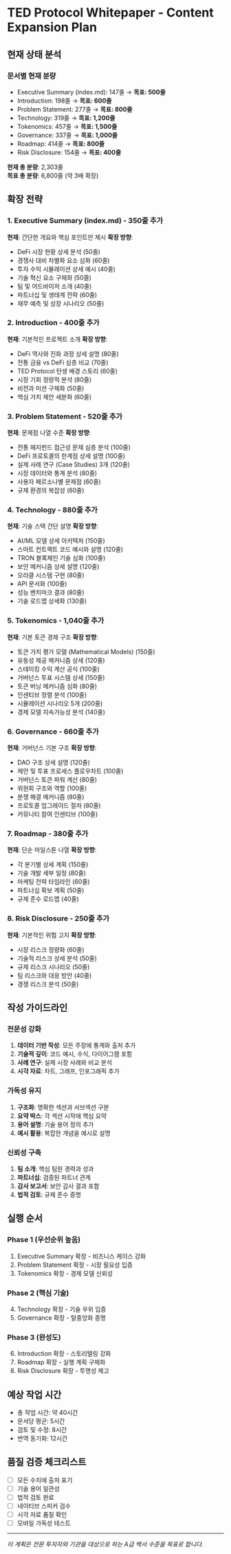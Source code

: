# TED Protocol Whitepaper - Content Expansion Plan

## 현재 상태 분석

### 문서별 현재 분량
- Executive Summary (index.md): 147줄 → **목표: 500줄**
- Introduction: 198줄 → **목표: 600줄**
- Problem Statement: 277줄 → **목표: 800줄**
- Technology: 319줄 → **목표: 1,200줄**
- Tokenomics: 457줄 → **목표: 1,500줄**
- Governance: 337줄 → **목표: 1,000줄**
- Roadmap: 414줄 → **목표: 800줄**
- Risk Disclosure: 154줄 → **목표: 400줄**

**현재 총 분량**: 2,303줄  
**목표 총 분량**: 6,800줄 (약 3배 확장)

## 확장 전략

### 1. Executive Summary (index.md) - 350줄 추가
**현재**: 간단한 개요와 핵심 포인트만 제시
**확장 방향**:
- DeFi 시장 현황 상세 분석 (50줄)
- 경쟁사 대비 차별화 요소 심화 (60줄)
- 투자 수익 시뮬레이션 상세 예시 (40줄)
- 기술 혁신 요소 구체화 (50줄)
- 팀 및 어드바이저 소개 (40줄)
- 파트너십 및 생태계 전략 (60줄)
- 재무 예측 및 성장 시나리오 (50줄)

### 2. Introduction - 400줄 추가
**현재**: 기본적인 프로젝트 소개
**확장 방향**:
- DeFi 역사와 진화 과정 상세 설명 (80줄)
- 전통 금융 vs DeFi 심층 비교 (70줄)
- TED Protocol 탄생 배경 스토리 (60줄)
- 시장 기회 정량적 분석 (80줄)
- 비전과 미션 구체화 (50줄)
- 핵심 가치 제안 세분화 (60줄)

### 3. Problem Statement - 520줄 추가
**현재**: 문제점 나열 수준
**확장 방향**:
- 전통 헤지펀드 접근성 문제 심층 분석 (100줄)
- DeFi 프로토콜의 한계점 상세 설명 (100줄)
- 실제 사례 연구 (Case Studies) 3개 (120줄)
- 시장 데이터와 통계 분석 (80줄)
- 사용자 페르소나별 문제점 (60줄)
- 규제 환경의 복잡성 (60줄)

### 4. Technology - 880줄 추가
**현재**: 기술 스택 간단 설명
**확장 방향**:
- AI/ML 모델 상세 아키텍처 (150줄)
- 스마트 컨트랙트 코드 예시와 설명 (120줄)
- TRON 블록체인 기술 심화 (100줄)
- 보안 메커니즘 상세 설명 (120줄)
- 오라클 시스템 구현 (80줄)
- API 문서화 (100줄)
- 성능 벤치마크 결과 (80줄)
- 기술 로드맵 상세화 (130줄)

### 5. Tokenomics - 1,040줄 추가
**현재**: 기본 토큰 경제 구조
**확장 방향**:
- 토큰 가치 평가 모델 (Mathematical Models) (150줄)
- 유동성 제공 메커니즘 상세 (120줄)
- 스테이킹 수익 계산 공식 (100줄)
- 거버넌스 투표 시스템 상세 (150줄)
- 토큰 버닝 메커니즘 심화 (80줄)
- 인센티브 정렬 분석 (100줄)
- 시뮬레이션 시나리오 5개 (200줄)
- 경제 모델 지속가능성 분석 (140줄)

### 6. Governance - 660줄 추가
**현재**: 거버넌스 기본 구조
**확장 방향**:
- DAO 구조 상세 설명 (120줄)
- 제안 및 투표 프로세스 플로우차트 (100줄)
- 거버넌스 토큰 파워 계산 (80줄)
- 위원회 구조와 역할 (100줄)
- 분쟁 해결 메커니즘 (80줄)
- 프로토콜 업그레이드 절차 (80줄)
- 커뮤니티 참여 인센티브 (100줄)

### 7. Roadmap - 380줄 추가
**현재**: 단순 마일스톤 나열
**확장 방향**:
- 각 분기별 상세 계획 (150줄)
- 기술 개발 세부 일정 (80줄)
- 마케팅 전략 타임라인 (60줄)
- 파트너십 확보 계획 (50줄)
- 규제 준수 로드맵 (40줄)

### 8. Risk Disclosure - 250줄 추가
**현재**: 기본적인 위험 고지
**확장 방향**:
- 시장 리스크 정량화 (60줄)
- 기술적 리스크 상세 분석 (50줄)
- 규제 리스크 시나리오 (50줄)
- 팀 리스크와 대응 방안 (40줄)
- 경쟁 리스크 분석 (50줄)

## 작성 가이드라인

### 전문성 강화
1. **데이터 기반 작성**: 모든 주장에 통계와 출처 추가
2. **기술적 깊이**: 코드 예시, 수식, 다이어그램 포함
3. **사례 연구**: 실제 시장 사례와 비교 분석
4. **시각 자료**: 차트, 그래프, 인포그래픽 추가

### 가독성 유지
1. **구조화**: 명확한 섹션과 서브섹션 구분
2. **요약 박스**: 각 섹션 시작에 핵심 요약
3. **용어 설명**: 기술 용어 정의 추가
4. **예시 활용**: 복잡한 개념을 예시로 설명

### 신뢰성 구축
1. **팀 소개**: 핵심 팀원 경력과 성과
2. **파트너십**: 검증된 파트너 관계
3. **감사 보고서**: 보안 감사 결과 포함
4. **법적 검토**: 규제 준수 증명

## 실행 순서

### Phase 1 (우선순위 높음)
1. Executive Summary 확장 - 비즈니스 케이스 강화
2. Problem Statement 확장 - 시장 필요성 입증
3. Tokenomics 확장 - 경제 모델 신뢰성

### Phase 2 (핵심 기술)
4. Technology 확장 - 기술 우위 입증
5. Governance 확장 - 탈중앙화 증명

### Phase 3 (완성도)
6. Introduction 확장 - 스토리텔링 강화
7. Roadmap 확장 - 실행 계획 구체화
8. Risk Disclosure 확장 - 투명성 제고

## 예상 작업 시간
- 총 작업 시간: 약 40시간
- 문서당 평균: 5시간
- 검토 및 수정: 8시간
- 번역 동기화: 12시간

## 품질 검증 체크리스트
- [ ] 모든 수치에 출처 표기
- [ ] 기술 용어 일관성
- [ ] 법적 검토 완료
- [ ] 네이티브 스피커 검수
- [ ] 시각 자료 품질 확인
- [ ] 모바일 가독성 테스트

---

*이 계획은 전문 투자자와 기관을 대상으로 하는 A급 백서 수준을 목표로 합니다.*